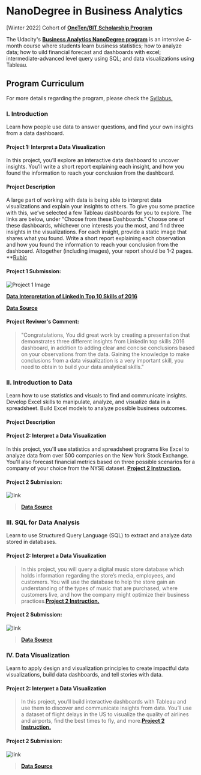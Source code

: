# NanoDegree in Business Analytics

[Winter 2022] Cohort of **[OneTen/BIT Scholarship Program](https://www.udacity.com/scholarships/oneten-bit-scholarship)**

The Udacity's **[Business Analytics NanoDegree program](https://www.udacity.com/course/business-analytics-nanodegree--nd098)** is an intensive 4-month course where students learn business statistics; how to analyze data; how to uild financial forecast and dashboards with excel; intermediate-advanced level query using SQL; and data visualizations using Tableau.




## Program Curriculum
For more details regarding the program, please check the [Syllabus.](Business-Analytics-Nanodegree-Program-Syllabus-2.0.pdf)




### I. Introduction
Learn how people use data to answer questions, and find your own insights from a data dashboard.


#### Project 1: Interpret a Data Visualization
In this project, you’ll explore an interactive data dashboard to uncover insights. You’ll write a short report explaining each insight, and how you found the information to reach your conclusion from the dashboard.


#### Project Description
A large part of working with data is being able to interpret data visualizations and explain your insights to others. To give you some practice with this, we’ve selected a few Tableau dashboards for you to explore. The links are below, under "Choose from these Dashboards." Choose one of these dashboards, whichever one interests you the most, and find three insights in the visualizations. For each insight, provide a static image that shares what you found. Write a short report explaining each observation and how you found the information to reach your conclusion from the dashboard. Altogether (including images), your report should be 1-2 pages. **[Rubic](https://review.udacity.com/#!/rubrics/1063/view)


#### Project 1 Submission:

![Project 1 Image](https://user-images.githubusercontent.com/118230471/213973443-f64bb0cc-6274-442d-a930-3951d091a895.png)

**[Data Interpretation of LinkedIn Top 10 Skills of 2016](https://github.com/Hishamdmacaraya/NanoDegree-Business-Analytics/blob/main/Project-1-Data-Visualization-Interpretation/Data%20Interpretation%20of%20LinkedIn%20Top%2010%20Skills%20of%202016.pdf)**

**[Data Source](https://github.com/Hishamdmacaraya/NanoDegree-Business-Analytics/blob/main/Project-1-Data-Visualization-Interpretation/Data-Visualization-Source)**


#### Project Reviwer's Comment:
>"Congratulations, You did great work by creating a presentation that demonstrates three different insights from LinkedIn top skills 2016 dashboard, in addition to adding clear and concise conclusions based on your observations from the data. Gaining the knowledge to make conclusions from a data visualization is a very important skill, you need to obtain to build your data analytical skills."




### II. Introduction to Data
Learn how to use statistics and visuals to find and communicate insights. Develop Excel skills to manipulate, analyze, and visualize data in a spreadsheet. Build Excel models to analyze possible business outcomes.


#### Project Description


#### Project 2: Interpret a Data Visualization
In this project, you'll use statistics and spreadsheet programs like Excel to analyze data from over 500 companies on the New York Stock Exchange. You'll also forecast financial metrics based on three possible scenarios for a company of your choice from the NYSE dataset. **[Project 2 Instruction.]()**


#### Project 2 Submission:

![link]()

>**[]()**

>**[Data Source]()**


### III. SQL for Data Analysis
Learn to use Structured Query Language (SQL) to extract and analyze data stored in databases.

#### Project 2: Interpret a Data Visualization
>In this project, you will query a digital music store database which holds information regarding the store’s media, employees, and customers. You will use the database to help the store gain an understanding of the types of music that are purchased, where customers live, and how the company might optimize their business practices.**[Project 2 Instruction.]()**

#### Project 2 Submission:

![link]()

>**[]()**

>**[Data Source]()**


### IV. Data Visualization
Learn to apply design and visualization principles to create impactful data visualizations, build data dashboards, and tell stories with data.

#### Project 2: Interpret a Data Visualization
>In this project, you’ll build interactive dashboards with Tableau and use them to discover and communicate insights from data. You’ll use a dataset of flight delays in the US to visualize the quality of airlines and airports, find the best times to fly, and more.**[Project 2 Instruction.]()**

#### Project 2 Submission:

![link]()

>**[]()**

>**[Data Source]()**

